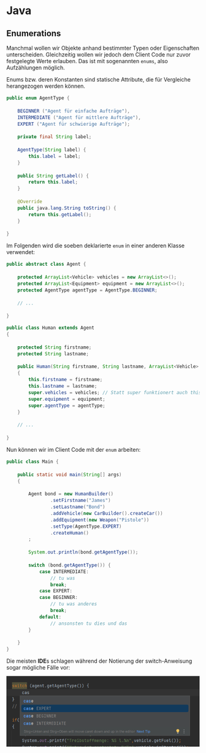 # Java

## Enumerations

Manchmal wollen wir Objekte anhand bestimmter Typen oder Eigenschaften unterscheiden.
Gleichzeitig wollen wir jedoch dem Client Code nur zuvor festgelegte Werte erlauben.
Das ist mit sogenannten ``enums``, also Aufzählungen möglich.

Enums bzw. deren Konstanten sind statische Attribute, die für Vergleiche herangezogen werden können.

````java
public enum AgentType {

    BEGINNER ("Agent für einfache Aufträge"),
    INTERMEDIATE ("Agent für mittlere Aufträge"),
    EXPERT ("Agent für schwierige Aufträge");

    private final String label;

    AgentType(String label) {
        this.label = label;
    }

    public String getLabel() {
        return this.label;
    }

    @Override
    public java.lang.String toString() {
        return this.getLabel();
    }

}
````

Im Folgenden wird die soeben deklarierte ``enum`` in einer anderen Klasse verwendet:

````java
public abstract class Agent {

    protected ArrayList<Vehicle> vehicles = new ArrayList<>();
    protected ArrayList<Equipment> equipment = new ArrayList<>();
    protected AgentType agentType = AgentType.BEGINNER;
    
    // ...
    
}
````

````java
public class Human extends Agent
{

    protected String firstname;
    protected String lastname;

    public Human(String firstname, String lastname, ArrayList<Vehicle> vehicles, ArrayList<Equipment> equipment, AgentType agentType)
    {
        this.firstname = firstname;
        this.lastname = lastname;
        super.vehicles = vehicles; // Statt super funktionert auch this, da Human ja von Agent geerbt hat.
        super.equipment = equipment;
        super.agentType = agentType;
    }
    
    // ...
    
}
````

Nun können wir im Client Code mit der ``enum`` arbeiten:

````java
public class Main {

    public static void main(String[] args)
    {

        Agent bond = new HumanBuilder()
                .setFirstname("James")
                .setLastname("Bond")
                .addVehicle(new CarBuilder().createCar())
                .addEquipment(new Weapon("Pistole"))
                .setType(AgentType.EXPERT)
                .createHuman()
        ;
        
        System.out.println(bond.getAgentType());
        
        switch (bond.getAgentType()) {
            case INTERMEDIATE:
                // tu was
                break;
            case EXPERT:
            case BEGINNER:
                // tu was anderes
                break;
            default:
                // ansonsten tu dies und das
        }
        
    }
}
````

Die meisten **IDE**s schlagen während der Notierung der switch-Anweisung sogar mögliche
Fälle vor:

![Switch Case mit Enum](/docs/img/case_enum.png)